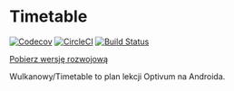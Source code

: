 # Timetable

[![Codecov](https://img.shields.io/codecov/c/github/wulkanowy/timetable/master.svg?style=flat-square)](https://codecov.io/gh/wulkanowy/timetable)
[![CircleCI](https://img.shields.io/circleci/project/github/wulkanowy/timetable.svg?style=flat-square)](https://circleci.com/gh/wulkanowy/timetable)
[![Build Status](https://www.bitrise.io/app/f19d2cd43ff15d9b/status.svg?token=54sv3REaJMCuWncZJ5WkfQ)](https://www.bitrise.io/app/f19d2cd43ff15d9b)

[Pobierz wersję rozwojową](https://bitrise-redirector.herokuapp.com/v0.1/apps/f19d2cd43ff15d9b/builds/master/artifacts/app-debug.apk)

Wulkanowy/Timetable to plan lekcji Optivum na Androida.
